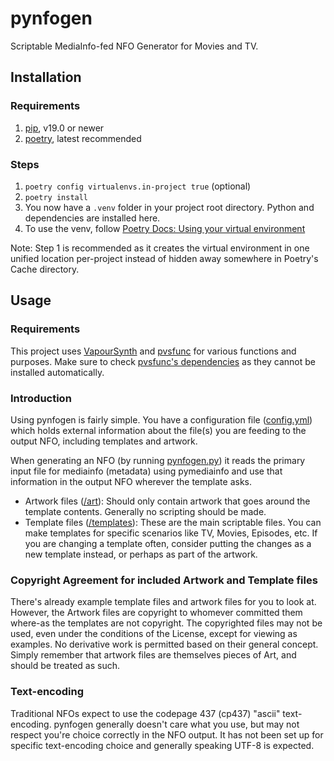 # pynfogen

Scriptable MediaInfo-fed NFO Generator for Movies and TV.

## Installation

### Requirements

1. [pip], v19.0 or newer
2. [poetry], latest recommended

### Steps

1. `poetry config virtualenvs.in-project true` (optional)
2. `poetry install`
3. You now have a `.venv` folder in your project root directory. Python and dependencies are installed here.
4. To use the venv, follow [Poetry Docs: Using your virtual environment]

Note: Step 1 is recommended as it creates the virtual environment in one unified location per-project instead of
hidden away somewhere in Poetry's Cache directory.

  [pip]: <https://pip.pypa.io/en/stable/installing>
  [poetry]: <https://python-poetry.org/docs>
  [Poetry Docs: Using your virtual environment]: <https://python-poetry.org/docs/basic-usage/#using-your-virtual-environment>

## Usage

### Requirements

This project uses [VapourSynth] and [pvsfunc] for various functions and purposes.
Make sure to check [pvsfunc's dependencies] as they cannot be installed automatically.

  [VapourSynth]: <https://vapoursynth.com>
  [pvsfunc]: <https://github.com/rlaphoenix/pvsfunc>
  [pvsfunc's dependencies]: <https://github.com/rlaPHOENiX/pvsfunc#dependencies>

### Introduction

Using pynfogen is fairly simple. You have a configuration file ([config.yml](config.yml)) which holds external
information about the file(s) you are feeding to the output NFO, including templates and artwork.

When generating an NFO (by running [pynfogen.py](pynfogen.py)) it reads the primary input file for mediainfo (metadata)
using pymediainfo and use that information in the output NFO wherever the template asks.

- Artwork files ([/art](/art)): Should only contain artwork that goes around the template contents.
  Generally no scripting should be made.
- Template files ([/templates](/templates)): These are the main scriptable files. You can make templates for specific
  scenarios like TV, Movies, Episodes, etc. If you are changing a template often, consider putting the changes as a new
  template instead, or perhaps as part of the artwork.

### Copyright Agreement for included Artwork and Template files

There's already example template files and artwork files for you to look at.
However, the Artwork files are copyright to whomever committed them where-as the templates are not copyright.
The copyrighted files may not be used, even under the conditions of the License, except for viewing as examples.
No derivative work is permitted based on their general concept.
Simply remember that artwork files are themselves pieces of Art, and should be treated as such.

### Text-encoding

Traditional NFOs expect to use the codepage 437 (cp437) "ascii" text-encoding.
pynfogen generally doesn't care what you use, but may not respect you're choice correctly in the NFO output.
It has not been set up for specific text-encoding choice and generally speaking UTF-8 is expected.
